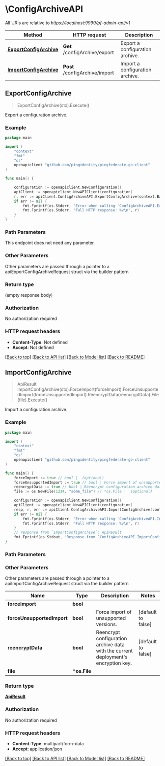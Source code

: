 # \ConfigArchiveAPI

All URIs are relative to *https://localhost:9999/pf-admin-api/v1*

Method | HTTP request | Description
------------- | ------------- | -------------
[**ExportConfigArchive**](ConfigArchiveAPI.md#ExportConfigArchive) | **Get** /configArchive/export | Export a configuration archive.
[**ImportConfigArchive**](ConfigArchiveAPI.md#ImportConfigArchive) | **Post** /configArchive/import | Import a configuration archive.



## ExportConfigArchive

> ExportConfigArchive(ctx).Execute()

Export a configuration archive.

### Example

```go
package main

import (
    "context"
    "fmt"
    "os"
    openapiclient "github.com/pingidentity/pingfederate-go-client"
)

func main() {

    configuration := openapiclient.NewConfiguration()
    apiClient := openapiclient.NewAPIClient(configuration)
    r, err := apiClient.ConfigArchiveAPI.ExportConfigArchive(context.Background()).Execute()
    if err != nil {
        fmt.Fprintf(os.Stderr, "Error when calling `ConfigArchiveAPI.ExportConfigArchive``: %v\n", err)
        fmt.Fprintf(os.Stderr, "Full HTTP response: %v\n", r)
    }
}
```

### Path Parameters

This endpoint does not need any parameter.

### Other Parameters

Other parameters are passed through a pointer to a apiExportConfigArchiveRequest struct via the builder pattern


### Return type

 (empty response body)

### Authorization

No authorization required

### HTTP request headers

- **Content-Type**: Not defined
- **Accept**: Not defined

[[Back to top]](#) [[Back to API list]](../README.md#documentation-for-api-endpoints)
[[Back to Model list]](../README.md#documentation-for-models)
[[Back to README]](../README.md)


## ImportConfigArchive

> ApiResult ImportConfigArchive(ctx).ForceImport(forceImport).ForceUnsupportedImport(forceUnsupportedImport).ReencryptData(reencryptData).File(file).Execute()

Import a configuration archive.



### Example

```go
package main

import (
    "context"
    "fmt"
    "os"
    openapiclient "github.com/pingidentity/pingfederate-go-client"
)

func main() {
    forceImport := true // bool |  (optional)
    forceUnsupportedImport := true // bool | Force import of unsupported versions. (optional) (default to false)
    reencryptData := true // bool | Reencrypt configuration archive data with the current deployment's encryption key. (optional) (default to false)
    file := os.NewFile(1234, "some_file") // *os.File |  (optional)

    configuration := openapiclient.NewConfiguration()
    apiClient := openapiclient.NewAPIClient(configuration)
    resp, r, err := apiClient.ConfigArchiveAPI.ImportConfigArchive(context.Background()).ForceImport(forceImport).ForceUnsupportedImport(forceUnsupportedImport).ReencryptData(reencryptData).File(file).Execute()
    if err != nil {
        fmt.Fprintf(os.Stderr, "Error when calling `ConfigArchiveAPI.ImportConfigArchive``: %v\n", err)
        fmt.Fprintf(os.Stderr, "Full HTTP response: %v\n", r)
    }
    // response from `ImportConfigArchive`: ApiResult
    fmt.Fprintf(os.Stdout, "Response from `ConfigArchiveAPI.ImportConfigArchive`: %v\n", resp)
}
```

### Path Parameters



### Other Parameters

Other parameters are passed through a pointer to a apiImportConfigArchiveRequest struct via the builder pattern


Name | Type | Description  | Notes
------------- | ------------- | ------------- | -------------
 **forceImport** | **bool** |  | 
 **forceUnsupportedImport** | **bool** | Force import of unsupported versions. | [default to false]
 **reencryptData** | **bool** | Reencrypt configuration archive data with the current deployment&#39;s encryption key. | [default to false]
 **file** | ***os.File** |  | 

### Return type

[**ApiResult**](ApiResult.md)

### Authorization

No authorization required

### HTTP request headers

- **Content-Type**: multipart/form-data
- **Accept**: application/json

[[Back to top]](#) [[Back to API list]](../README.md#documentation-for-api-endpoints)
[[Back to Model list]](../README.md#documentation-for-models)
[[Back to README]](../README.md)

